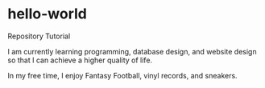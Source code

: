 # hello-world
Repository Tutorial


I am currently learning programming, database design, and website design so that I can achieve a higher quality of life.

In my free time, I enjoy Fantasy Football, vinyl records, and sneakers.
